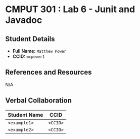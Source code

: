 # CMPUT 301 : Lab 6 - Junit and Javadoc

## Student Details

- **Full Name:** `Matthew Power`
- **CCID:** `mcpower1`

## References and Resources

N/A

## Verbal Collaboration

| Student Name | CCID     |
| ------------ | -------- |
| `<example1>` | `<CCID>` |
| `<example2>` | `<CCID>` |
